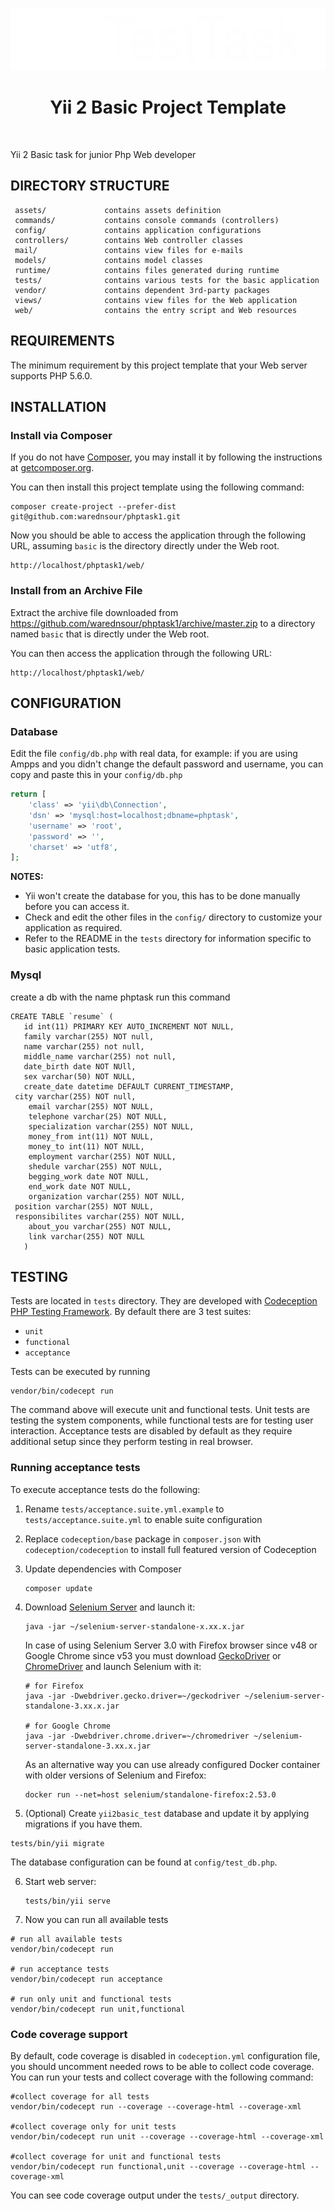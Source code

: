 

<p align="center" >
   <a href="https://github.com/warednsour/phptask1.git" target="_blank">
       <img src="web/images/logo.svg" height="100px" style="background-color: #6610f2">
   </a>
   <h1 align="center">Yii 2 Basic Project Template</h1>
   <br>
</p>

Yii 2 Basic task for junior Php Web developer




DIRECTORY STRUCTURE
-------------------

     assets/             contains assets definition
     commands/           contains console commands (controllers)
     config/             contains application configurations
     controllers/        contains Web controller classes
     mail/               contains view files for e-mails
     models/             contains model classes
     runtime/            contains files generated during runtime
     tests/              contains various tests for the basic application
     vendor/             contains dependent 3rd-party packages
     views/              contains view files for the Web application
     web/                contains the entry script and Web resources



REQUIREMENTS
------------

The minimum requirement by this project template that your Web server supports PHP 5.6.0.


INSTALLATION
------------

### Install via Composer

If you do not have [Composer](http://getcomposer.org/), you may install it by following the instructions
at [getcomposer.org](http://getcomposer.org/doc/00-intro.md#installation-nix).

You can then install this project template using the following command:

~~~
composer create-project --prefer-dist git@github.com:warednsour/phptask1.git
~~~

Now you should be able to access the application through the following URL, assuming `basic` is the directory
directly under the Web root.

~~~
http://localhost/phptask1/web/
~~~

### Install from an Archive File

Extract the archive file downloaded from https://github.com/warednsour/phptask1/archive/master.zip to
a directory named `basic` that is directly under the Web root.


You can then access the application through the following URL:

~~~
http://localhost/phptask1/web/
~~~




CONFIGURATION
-------------

### Database

Edit the file `config/db.php` with real data, for example:
if you are using Ampps and you didn't change the default password and username, you can copy and paste this in your `config/db.php`
```php
return [
    'class' => 'yii\db\Connection',
    'dsn' => 'mysql:host=localhost;dbname=phptask',
    'username' => 'root',
    'password' => '',
    'charset' => 'utf8',
];
```

**NOTES:**
- Yii won't create the database for you, this has to be done manually before you can access it.
- Check and edit the other files in the `config/` directory to customize your application as required.
- Refer to the README in the `tests` directory for information specific to basic application tests.


### Mysql

create a db with the name phptask
run this command

```
CREATE TABLE `resume` (
   id int(11) PRIMARY KEY AUTO_INCREMENT NOT NULL,
   family varchar(255) NOT null,
   name varchar(255) not null,
   middle_name varchar(255) not null,
   date_birth date NOT NUll,
   sex varchar(50) NOT NULL,
   create_date datetime DEFAULT CURRENT_TIMESTAMP,
 city varchar(255) NOT null,
    email varchar(255) NOT NULL,
    telephone varchar(25) NOT NULL,
    specialization varchar(255) NOT NULL,
    money_from int(11) NOT NULL,
    money_to int(11) NOT NULL,
    employment varchar(255) NOT NULL,
    shedule varchar(255) NOT NULL,
    begging_work date NOT NULL,
    end_work date NOT NULL,
    organization varchar(255) NOT NULL,
 position varchar(255) NOT NULL,
 responsibilites varchar(255) NOT NULL,
    about_you varchar(255) NOT NULL,
    link varchar(255) NOT NULL
   )
   ```
   
   
TESTING
-------

Tests are located in `tests` directory. They are developed with [Codeception PHP Testing Framework](http://codeception.com/).
By default there are 3 test suites:

- `unit`
- `functional`
- `acceptance`

Tests can be executed by running

```
vendor/bin/codecept run
```

The command above will execute unit and functional tests. Unit tests are testing the system components, while functional
tests are for testing user interaction. Acceptance tests are disabled by default as they require additional setup since
they perform testing in real browser. 


### Running  acceptance tests

To execute acceptance tests do the following:  

1. Rename `tests/acceptance.suite.yml.example` to `tests/acceptance.suite.yml` to enable suite configuration

2. Replace `codeception/base` package in `composer.json` with `codeception/codeception` to install full featured
  version of Codeception

3. Update dependencies with Composer 

   ```
   composer update  
   ```

4. Download [Selenium Server](http://www.seleniumhq.org/download/) and launch it:

   ```
   java -jar ~/selenium-server-standalone-x.xx.x.jar
   ```

   In case of using Selenium Server 3.0 with Firefox browser since v48 or Google Chrome since v53 you must download [GeckoDriver](https://github.com/mozilla/geckodriver/releases) or [ChromeDriver](https://sites.google.com/a/chromium.org/chromedriver/downloads) and launch Selenium with it:

   ```
   # for Firefox
   java -jar -Dwebdriver.gecko.driver=~/geckodriver ~/selenium-server-standalone-3.xx.x.jar
   
   # for Google Chrome
   java -jar -Dwebdriver.chrome.driver=~/chromedriver ~/selenium-server-standalone-3.xx.x.jar
   ``` 
   
   As an alternative way you can use already configured Docker container with older versions of Selenium and Firefox:
   
   ```
   docker run --net=host selenium/standalone-firefox:2.53.0
   ```

5. (Optional) Create `yii2basic_test` database and update it by applying migrations if you have them.

  ```
  tests/bin/yii migrate
  ```

  The database configuration can be found at `config/test_db.php`.


6. Start web server:

   ```
   tests/bin/yii serve
   ```

7. Now you can run all available tests

  ```
  # run all available tests
  vendor/bin/codecept run

  # run acceptance tests
  vendor/bin/codecept run acceptance

  # run only unit and functional tests
  vendor/bin/codecept run unit,functional
  ```

### Code coverage support

By default, code coverage is disabled in `codeception.yml` configuration file, you should uncomment needed rows to be able
to collect code coverage. You can run your tests and collect coverage with the following command:

```
#collect coverage for all tests
vendor/bin/codecept run --coverage --coverage-html --coverage-xml

#collect coverage only for unit tests
vendor/bin/codecept run unit --coverage --coverage-html --coverage-xml

#collect coverage for unit and functional tests
vendor/bin/codecept run functional,unit --coverage --coverage-html --coverage-xml
```

You can see code coverage output under the `tests/_output` directory.
